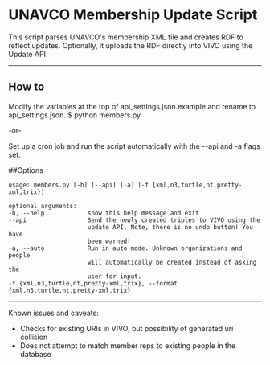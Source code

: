 # UNAVCO Membership Update Script
This script parses UNAVCO's membership XML file and creates RDF to reflect updates. Optionally, it uploads the RDF directly into VIVO using the Update API.
- - - -

## How to
Modify the variables at the top of api_settings.json.example and rename to api_settings.json.
$ python members.py

-or-

Set up a cron job and run the script automatically with the --api and -a flags set.

##Options
```
usage: members.py [-h] [--api] [-a] [-f {xml,n3,turtle,nt,pretty-xml,trix}]

optional arguments:
-h, --help            show this help message and exit
--api                 Send the newly created triples to VIVO using the
                      update API. Note, there is no undo button! You have
                      been warned!
-a, --auto            Run in auto mode. Unknown organizations and people
                      will automatically be created instead of asking the
                      user for input.
-f {xml,n3,turtle,nt,pretty-xml,trix}, --format {xml,n3,turtle,nt,pretty-xml,trix}
```

---
Known issues and caveats:

*	Checks for existing URIs in VIVO, but possibility of generated uri collision
*	Does not attempt to match member reps to existing people in the database
